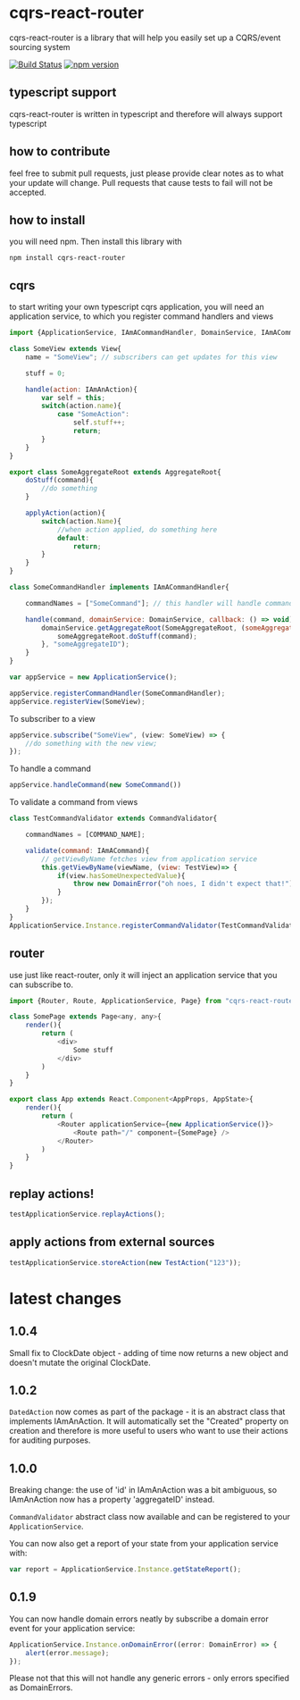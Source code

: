 # cqrs-react-router #

cqrs-react-router is a library that will help you easily set up a CQRS/event sourcing system

[![Build Status](https://travis-ci.org/MichalPaszkiewicz/cqrs-react-router.svg?branch=master)](https://travis-ci.org/MichalPaszkiewicz/cqrs-react-router)
[![npm version](https://badge.fury.io/js/cqrs-react-router.svg)](https://badge.fury.io/js/cqrs-react-router)

## typescript support ##
cqrs-react-router is written in typescript and therefore will always support typescript



## how to contribute ##
feel free to submit pull requests, just please provide clear notes as to what your update will change.
Pull requests that cause tests to fail will not be accepted.


## how to install ##
you will need npm. Then install this library with
```
npm install cqrs-react-router
```


## cqrs ##
to start writing your own typescript cqrs application, you will need an application service, to which you register command handlers and views
```javascript
import {ApplicationService, IAmACommandHandler, DomainService, IAmACommand, View, AggregateRoot} from "cqrs-react-router";

class SomeView extends View{
    name = "SomeView"; // subscribers can get updates for this view

    stuff = 0;

    handle(action: IAmAnAction){
        var self = this;
        switch(action.name){
            case "SomeAction":
                self.stuff++;
                return;
        }
    }
}

export class SomeAggregateRoot extends AggregateRoot{
    doStuff(command){
        //do something
    }

    applyAction(action){
        switch(action.Name){
            //when action applied, do something here
            default:
                return;
        }
    }
}

class SomeCommandHandler implements IAmACommandHandler{

    commandNames = ["SomeCommand"]; // this handler will handle commands with these names

    handle(command, domainService: DomainService, callback: () => void){
        domainService.getAggregateRoot(SomeAggregateRoot, (someAggregateRoot: SomeAggregateRoot) => {
            someAggregateRoot.doStuff(command);
        }, "someAggregateID");
    }
}

var appService = new ApplicationService();

appService.registerCommandHandler(SomeCommandHandler);
appService.registerView(SomeView);
```

To subscriber to a view

```javascript
appService.subscribe("SomeView", (view: SomeView) => {
    //do something with the new view;
});
```

To handle a command

```javascript
appService.handleCommand(new SomeCommand())
```

To validate a command from views

```javascript
class TestCommandValidator extends CommandValidator{

    commandNames = [COMMAND_NAME];

    validate(command: IAmACommand){
        // getViewByName fetches view from application service
        this.getViewByName(viewName, (view: TestView)=> {
            if(view.hasSomeUnexpectedValue){
                throw new DomainError("oh noes, I didn't expect that!");
            }
        });
    }
}
ApplicationService.Instance.registerCommandValidator(TestCommandValidator);
```


## router ##
use just like react-router, only it will inject an application service that you can subscribe to.

```javascript
import {Router, Route, ApplicationService, Page} from "cqrs-react-router";

class SomePage extends Page<any, any>{
    render(){
        return (
            <div>
                Some stuff
            </div>
        )
    }
}

export class App extends React.Component<AppProps, AppState>{
    render(){
        return (
            <Router applicationService={new ApplicationService()}>
                <Route path="/" component={SomePage} />
            </Router>
        )
    }
}
```


## replay actions! ##
```javascript
testApplicationService.replayActions();
```


## apply actions from external sources ##
```javascript
testApplicationService.storeAction(new TestAction("123"));
```

# latest changes #
## 1.0.4 ##
Small fix to ClockDate object - adding of time now returns a new object and doesn't mutate the original ClockDate.

## 1.0.2 ##
`DatedAction` now comes as part of the package - it is an abstract class that implements IAmAnAction. 
It will automatically set the "Created" property on creation and therefore is more useful to users who want to use their actions for auditing purposes.

## 1.0.0 ##
Breaking change: the use of 'id' in IAmAnAction was a bit ambiguous, so IAmAnAction now has a property 'aggregateID' instead.

`CommandValidator` abstract class now available and can be registered to your `ApplicationService`.

You can now also get a report of your state from your application service with:

```javascript
var report = ApplicationService.Instance.getStateReport();
```

## 0.1.9 ##
You can now handle domain errors neatly by subscribe a domain error event for your application service:
```javascript
ApplicationService.Instance.onDomainError((error: DomainError) => {
    alert(error.message);
});
```
Please not that this will not handle any generic errors - only errors specified as DomainErrors.
